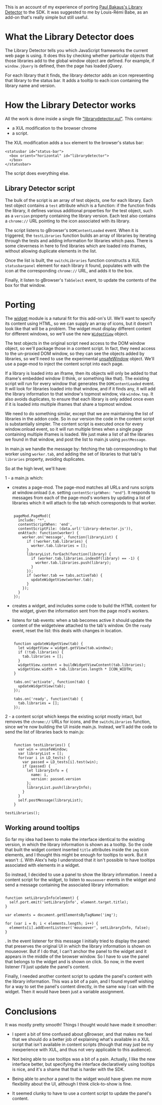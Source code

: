 
This is an account of my experience of porting [Paul Bakaus's Library Detector](https://addons.mozilla.org/de/firefox/addon/library-detector/) to the SDK. It was suggested to me by Louis-Rémi Babe, as an add-on that's really simple but still useful.

# What the Library Detector does #

The Library Detector tells you which JavaScript frameworks the current web page is using. It does this by checking whether particular objects that those libraries add to the global window object are defined. For example, if `window.jQuery` is defined, then the page has loaded jQuery.

For each library that it finds, the library detector adds an icon representing that library to the status bar. It adds a tooltip to each icon containing the library name and version.

# How the Library Detector works #

All the work is done inside a single file ["librarydetector.xul"](http://code.google.com/p/librarydetector/source/browse/trunk/chrome/content/librarydetector.xul). This contains:

* a XUL modification to the browser chrome 
* a script.

The XUL modification adds a `box` element to the browser's status bar:

    <statusbar id="status-bar">
      <box orient="horizontal" id="librarydetector">
      </box>
    </statusbar>

The script does everything else.

## Library Detector script ##

The bulk of the script is an array of test objects, one for each library. Each test object contains a `test` attribute which is a function: if the function finds the library, it defines various additional properties for the test object, such as a `version` property containing the library version. Each test also contains a `chrome://` URL pointing to the icon associated with its library.

The script listens to gBrowser's `DOMContentLoaded` event. When it is triggered, the `testLibraries` function builds an array of libraries by iterating through the tests and adding information for libraries which pass. There is some cleverness in here to find libraries which are loaded into iframes, without allowing duplicate elements in the list.

Once the list is built, the `switchLibraries` function constructs a XUL `statusbarpanel` element for each library it found, populates with with the icon at the corresponding `chrome://` URL, and adds it to the box.

Finally, it listen to gBrowser's `TabSelect` event, to update the contents of the box for that window.

# Porting #

The [widget](https://addons.mozilla.org/en-US/developers/docs/sdk/latest/packages/addon-kit/docs/widget.html) module is a natural fit for this add-on's UI. We'll want to specify its content using HTML, so we can supply an array of icons, but it doesn't look like that will be a problem. The widget must display different content for different windows, so we'll use the new [`WidgetView`](https://addons.mozilla.org/en-US/developers/docs/sdk/latest/packages/addon-kit/docs/widget.html#WidgetView) object.

The test objects in the original script need access to the DOM window object, so we'll package those in a content script. In fact, they need access to the un-proxied DOM window, so they can see the objects added by libraries, so we'll need to use the experimental [unsafeWindow](https://wiki.mozilla.org/Labs/Jetpack/Release_Notes/1.0#Bug_601295:_Content_script_access_to_the_DOM_is_now_proxied) object. We'll use a page-mod to inject the content script into each page.

If a library is loaded into an iframe, then its objects will only be added to that iframe's embedded window (I think, or something like that). The existing script will run for every window that generates the `DOMContentLoaded` event. It will look for libraries loaded into that window, and if it finds any, it will add the library information to that window's topmost window, via `window.top`. It also avoids duplicates, to ensure that each library is only added once even if it is loaded into multiple iframes that share a topmost window.

We need to do something similar, except that we are maintaining the list of libraries in the addon code. So in our version the code in the content script is substantially simpler. The content script is executed once for every window.onload event, so it will run multiple times when a single page containing multiple iframes is loaded. We just make a list of all the libraries we found in that window, and post the list to main.js using `postMessage`.

In main.js we handle the message by: fetching the tab corresponding to that worker using `worker.tab`, and adding the set of libraries to that tab's `libraries` property, avoiding duplicates.

So at the high level, we'll have:

1 - a main.js which:

* creates a page-mod. The page-mod matches all URLs and runs scripts at window.onload (i.e. setting `contentScriptWhen: "end"`). It responds to messages from each of the page-mod's workers by updating a list of libraries which it will attach to the tab which corresponds to that worker.

<pre><code>
    pageMod.PageMod({
      include: "*",
      contentScriptWhen: 'end',
      contentScriptFile: (data.url('library-detector.js')),
      onAttach: function(worker) {
        worker.on('message', function(libraryList) {
          if (!worker.tab.libraries) {
            worker.tab.libraries = [];
          }
          libraryList.forEach(function(library) {
            if (worker.tab.libraries.indexOf(library) == -1) {
              worker.tab.libraries.push(library);
            }
          });
          if (worker.tab == tabs.activeTab) {
            updateWidgetView(worker.tab);
          }
        });
      }
    });
</code></pre>

* creates a widget, and includes some code to build the HTML content for the widget, given the information sent from the page mod's workers.

* listens for tab events: when a tab becomes active it should update the content of the widgetview attached to the tab's window. On the `ready` event, reset the list: this deals with changes in location.

<pre><code>
    function updateWidgetView(tab) {
      let widgetView = widget.getView(tab.window);
      if (!tab.libraries) {
        tab.libraries = [];
      }
      widgetView.content = buildWidgetViewContent(tab.libraries);
      widgetView.width = tab.libraries.length * ICON_WIDTH;
    }

    tabs.on('activate', function(tab) {
      updateWidgetView(tab);
    });

    tabs.on('ready', function(tab) {
      tab.libraries = [];
    });
</code></pre>

2 - a content script which keeps the existing script mostly intact, but removes the `chrome://` URLs for icons, and the `switchLibraries` function, since we're now building the UI inside main.js. Instead, we'll add the code to send the list of libraries back to main.js:

<pre><code>
    function testLibraries() {
      var win = unsafeWindow;
      var libraryList = [];
      for(var i in LD_tests) {
        var passed = LD_tests[i].test(win);
        if (passed) {
          let libraryInfo = {
            name: i,
            version: passed.version
          };
          libraryList.push(libraryInfo);
        }
      }
      self.postMessage(libraryList);
    }
</code></pre>

    testLibraries();

## Working around tooltips ##

So far my idea had been to make the interface identical to the existing version, in which the library information is shown as a tooltip. So the code that built the widget content inserted `title` attributes inside the `img` icon elements, and I thought this might be enough for tooltips to work. But it wasn't :(. With Alex's help I understood that it isn't possible to have tooltips associated with elements in a widget.

So instead, I decided to use a panel to show the library information. I need a content script for the widget, to listen to `mouseover` events in the widget and send a message containing the associated library information:

<pre><code>
function setLibraryInfo(element) {
  self.port.emit('setLibraryInfo', element.target.title);
}

var elements = document.getElementsByTagName('img');

for (var i = 0; i < elements.length; i++) {
  elements[i].addEventListener('mouseover', setLibraryInfo, false);
}
</code></pre>

. In the event listener for this message I initially tried to display the panel: that preserves the original UI in which the library information is shown on mouseover. But if I do that, I can't anchor the panel to the widget and it appears in the middle of the browser window. So I have to use the panel that belongs to the widget and is shown on click. So now, in the event listener I'll just update the panel's content.

Finally, I needed another content script to update the panel's content with the library information. This was a bit of a pain, and I found myself wishing for a way to set the panel's content directly, in the same way I can with the widget. Then it would have been just a variable assignment.

# Conclusions ##

It was mostly pretty smooth! Things I thought would have made it smoother:

* I spent a bit of time confused about gBrowser, and that makes me feel that we should do a better job of explaining what's available in a XUL script that isn't available in content scripts (though that may just be my inexperience with XUL, and thus not very applicable to this audience).

* Not being able to use tooltips was a bit of a pain. Actually, I like the new interface better, but specifying the interface declaratively using tooltips is nice, and it's a shame that that is harder with the SDK.

* Being able to anchor a panel to the widget would have given me more flexibility about the UI, although I think click-to-show is fine.

* It seemed clunky to have to use a content script to update the panel's content.
